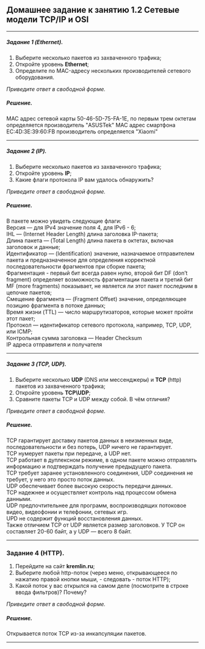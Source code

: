 ## Домашнее задание к занятию 1.2 Сетевые модели TCP/IP и OSI

 ---  

##### Задание 1 (Ethernet).  
1. Выберите несколько пакетов из захваченного трафика;
2. Откройте уровень **Ethernet**;
3. Определите по MAC-адресу нескольких производителей сетевого оборудования.

*Приведите ответ в свободной форме.*  

##### Решение.
MAC адрес сетевой карты 50-46-5D-75-FA-1E, по первым трем октетам определяется производитель "ASUSTek"
MAC адрес смартфона EC:4D:3E:39:60:FB производитель определяется "Xiaomi"

---  

##### Задание 2 (IP).  

1. Выберите несколько пакетов из захваченного трафика;
2. Откройте уровень **IP**;
3. Какие флаги протокола IP вам удалось обнаружить?

*Приведите ответ в свободной форме.*


##### Решение.  
В пакете можно увидеть следующие флаги:  
Версия — для IPv4 значение поля 4, для IPv6 - 6;  
IHL — (Internet Header Length) длина заголовка IP-пакета;  
Длина пакета — (Total Length) длина пакета в октетах, включая заголовок и данные;  
Идентификатор — (Identification) значение, назначаемое отправителем пакета и предназначенное для определения корректной последовательности фрагментов при сборке пакета;  
Фрагментация - первый бит всегда равен нулю, второй бит DF (don’t fragment) определяет возможность фрагментации пакета и третий бит MF (more fragments) показывает, не является ли этот пакет последним в цепочке пакетов;  
Смещение фрагмента — (Fragment Offset) значение, определяющее позицию фрагмента в потоке данных;  
Время жизни (TTL) — число маршрутизаторов, которые может пройти этот пакет;  
Протокол — идентификатор сетевого протокола, например, TCP, UDP, или ICMP;  
Контрольная сумма заголовка — Header Checksum  
IP адреса отправителя и получателя

---  

##### Задание 3 (TCP, UDP).

1. Выберите несколько **UDP** (DNS или мессенджеры) и **TCP** (http) пакетов  из захваченного трафика;
2. Откройте уровень **TCP\UDP**;
3. Сравните пакеты TCP и UDP между собой. В чём отличия?

*Приведите ответ в свободной форме.*  

##### Решение.  
TCP гарантирует доставку пакетов данных в неизменных виде, последовательности и без потерь, UDP ничего не гарантирует.  
TCP нумерует пакеты при передаче, а UDP нет.  
TCP работает в дуплексном режиме, в одном пакете можно отправлять информацию и подтверждать получение предыдущего пакета.  
TCP требует заранее установленного соединения, UDP соединения не требует, у него это просто поток данных.  
UDP обеспечивает более высокую скорость передачи данных.  
TCP надежнее и осуществляет контроль над процессом обмена данными.  
UDP предпочтительнее для программ, воспроизводящих потоковое видео, видеофонии и телефонии, сетевых игр.  
UPD не содержит функций восстановления данных.  
Также отличием TCP от UDP является размер заголовков. У TCP он составляет 20-60 байт, а у UDP — всего 8 байт.  

---  

### Задание 4 (HTTP).

1. Перейдите на сайт **kremlin.ru**;
2. Выберите любой http-поток (через меню, открывающееся по нажатию правой кнопки мыши, - следовать - поток HTTP);
3. Какой поток у вас открылся на самом деле (посмотрите в строке ввода фильтров)? Почему?

*Приведите ответ в свободной форме.*

##### Решение.  

Открывается поток TCP из-за инкапсуляции пакетов.  

---  

